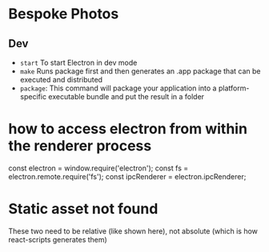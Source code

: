 # Bespoke Photos

## Dev
* `start` To start Electron in dev mode
* `make` Runs package first and then generates an .app package that can be executed and distributed
* `package`: This command will package your application into a platform-specific executable bundle and put the result in a folder

# how to access electron from within the renderer process
const electron = window.require('electron');
const fs = electron.remote.require('fs');
const ipcRenderer  = electron.ipcRenderer;


# Static asset not found
These two need to be relative (like shown here), not absolute (which is how react-scripts generates them)
<script defer="defer" src="static/js/main.d77253ae.js"></script>
<link href="static/css/main.3486ab33.css" rel="stylesheet">
